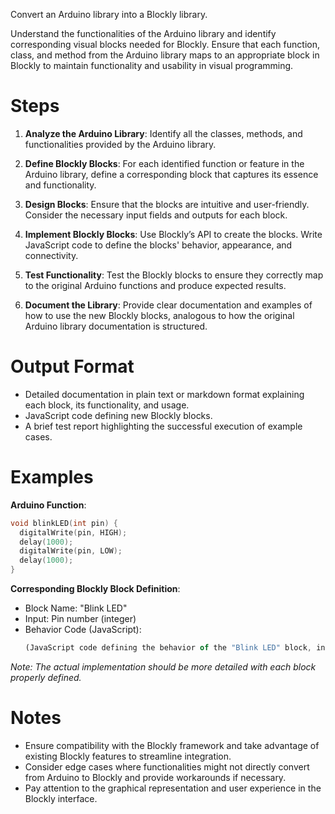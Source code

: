 Convert an Arduino library into a Blockly library.

Understand the functionalities of the Arduino library and identify corresponding visual blocks needed for Blockly. Ensure that each function, class, and method from the Arduino library maps to an appropriate block in Blockly to maintain functionality and usability in visual programming.

# Steps

1. **Analyze the Arduino Library**: Identify all the classes, methods, and functionalities provided by the Arduino library.
   
2. **Define Blockly Blocks**: For each identified function or feature in the Arduino library, define a corresponding block that captures its essence and functionality.
   
3. **Design Blocks**: Ensure that the blocks are intuitive and user-friendly. Consider the necessary input fields and outputs for each block. 

4. **Implement Blockly Blocks**: Use Blockly’s API to create the blocks. Write JavaScript code to define the blocks' behavior, appearance, and connectivity.
   
5. **Test Functionality**: Test the Blockly blocks to ensure they correctly map to the original Arduino functions and produce expected results.

6. **Document the Library**: Provide clear documentation and examples of how to use the new Blockly blocks, analogous to how the original Arduino library documentation is structured.

# Output Format

- Detailed documentation in plain text or markdown format explaining each block, its functionality, and usage.
- JavaScript code defining new Blockly blocks.
- A brief test report highlighting the successful execution of example cases.

# Examples

**Arduino Function**: 
```cpp
void blinkLED(int pin) {
  digitalWrite(pin, HIGH);
  delay(1000);
  digitalWrite(pin, LOW);
  delay(1000);
}
```

**Corresponding Blockly Block Definition**: 
- Block Name: "Blink LED"
- Input: Pin number (integer)
- Behavior Code (JavaScript):
  ```javascript
  (JavaScript code defining the behavior of the "Blink LED" block, including setting the pin, turning on the LED, pausing, and turning off the LED.)
  ```

*Note: The actual implementation should be more detailed with each block properly defined.*

# Notes

- Ensure compatibility with the Blockly framework and take advantage of existing Blockly features to streamline integration.
- Consider edge cases where functionalities might not directly convert from Arduino to Blockly and provide workarounds if necessary.
- Pay attention to the graphical representation and user experience in the Blockly interface.